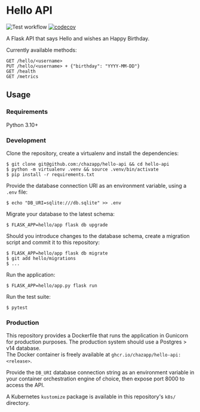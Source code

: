 # Hello API

![Test workflow](https://github.com/chazapp/hello-api/actions/workflows/tests.yml/badge.svg)
[![codecov](https://codecov.io/gh/chazapp/hello-api/branch/master/graph/badge.svg?token=R8F37BGZZM)](https://codecov.io/gh/chazapp/hello-api)

A Flask API that says Hello and wishes an Happy Birthday.

Currently available methods:

```
GET /hello/<username>
PUT /hello/<username> + {"birthday": "YYYY-MM-DD"}
GET /health
GET /metrics
```


## Usage

### Requirements
Python 3.10+

### Development
Clone the repository, create a virtualenv and install the dependencies:

```
$ git clone git@github.com:/chazapp/hello-api && cd hello-api
$ python -m virtualenv .venv && source .venv/bin/activate
$ pip install -r requirements.txt
```

Provide the database connection URI as an environment variable, using a `.env` file:

```
$ echo "DB_URI=sqlite:///db.sqlite" >> .env
```

Migrate your database to the latest schema:

```
$ FLASK_APP=hello/app flask db upgrade
```

Should you introduce changes to the database schema, create a migration script
and commit it to this repository:

```
$ FLASK_APP=hello/app flask db migrate
$ git add hello/migrations
$ ...
```

Run the application:
```
$ FLASK_APP=hello/app.py flask run
```

Run the test suite:

```
$ pytest
```

### Production

This repository provides a Dockerfile that runs the application in Gunicorn
for production purposes. The production system should use a Postgres > v14 database.  
The Docker container is freely available at `ghcr.io/chazapp/hello-api:<release>`.  

Provide the `DB_URI` database connection string as an environment variable in
your container orchestration engine of choice, then expose port 8000 to access
the API. 
  
A Kubernetes `kustomize` package is available in this repository's `k8s/` directory.